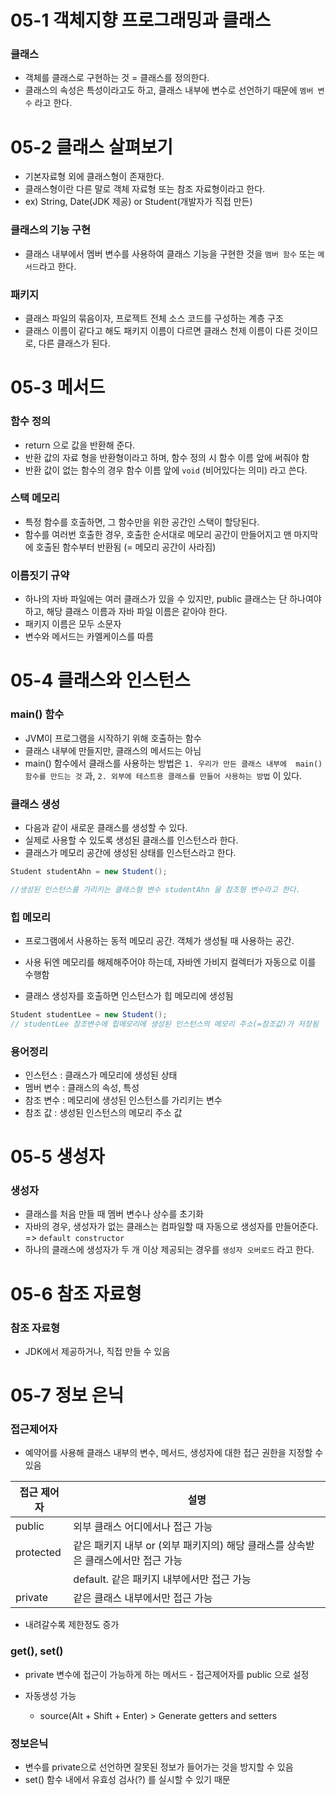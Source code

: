 # 05-1 객체지향 프로그래밍과 클래스



### 클래스

- 객체를 클래스로 구현하는 것 = 클래스를 정의한다.
- 클래스의 속성은 특성이라고도 하고, 클래스 내부에 변수로 선언하기 때문에 `멤버 변수` 라고 한다.





# 05-2 클래스 살펴보기

- 기본자료형 외에 클래스형이 존재한다.
- 클래스형이란 다른 말로 객체 자료형 또는 참조 자료형이라고 한다.
- ex) String, Date(JDK 제공) or Student(개발자가 직접 만든)





### 클래스의 기능 구현

- 클래스 내부에서 멤버 변수를 사용하여 클래스 기능을 구현한 것을 `멤버 함수` 또는 `메서드`라고 한다.



### 패키지

- 클래스 파일의 묶음이자, 프로젝트 전체 소스 코드를 구성하는 계층 구조
- 클래스 이름이 같다고 해도 패키지 이름이 다르면 클래스 천제 이름이 다른 것이므로, 다른 클래스가 된다.





# 05-3 메서드

### 함수 정의

- return 으로 값을 반환해 준다.
- 반환 값의 자료 형을 반환형이라고 하며, 함수 정의 시 함수 이름 앞에 써줘야 함
- 반환 값이 없는 함수의 경우 함수 이름 앞에 `void` (비어있다는 의미) 라고 쓴다.



### 스택 메모리

- 특정 함수를 호출하면, 그 함수만을 위한 공간인 스택이 할당된다.
- 함수를 여러번 호출한 경우,  호출한 순서대로 메모리 공간이 만들어지고 맨 마지막에 호출된 함수부터 반환됨 (= 메모리 공간이 사라짐)



### 이름짓기 규약

- 하나의 자바 파일에는 여러 클래스가 있을 수 있지만, public 클래스는 단 하나여야 하고, 해당 클래스 이름과 자바 파일 이름은 같아야 한다.
- 패키지 이름은 모두 소문자
- 변수와 메서드는 카멜케이스를 따름





# 05-4 클래스와 인스턴스

### main() 함수

- JVM이 프로그램을 시작하기 위해 호출하는 함수
- 클래스 내부에 만들지만, 클래스의 메서드는 아님
- main() 함수에서 클래스를 사용하는 방법은 `1. 우리가 만든 클래스 내부에  main() 함수를 만드는 것` 과, `2. 외부에 테스트용 클래스를 만들어 사용하는 방법` 이 있다.



### 클래스 생성

- 다음과 같이 새로운 클래스를 생성할 수 있다.
- 실제로 사용할 수 있도록 생성된 클래스를 인스턴스라 한다.
- 클래스가 메모리 공간에 생성된 상태를 인스턴스라고 한다.

```java
Student studentAhn = new Student();

//생성된 인스턴스를 가리키는 클래스형 변수 studentAhn 을 참조형 변수라고 한다. 
```





### 힙 메모리

- 프로그램에서 사용하는 동적 메모리 공간. 객체가 생성될 때 사용하는 공간.
- 사용 뒤엔 메모리를 해제해주어야 하는데, 자바엔 가비지 컬렉터가 자동으로 이를 수행함

- 클래스 생성자를 호출하면 인스턴스가 힙 메모리에 생성됨

```java
Student studentLee = new Student();
// studentLee 참조변수에 힙메모리에 생성된 인스턴스의 메모리 주소(=참조값)가 저장됨
```



### 용어정리

- 인스턴스 : 클래스가 메모리에 생성된 상태
- 멤버 변수 : 클래스의 속성, 특성
- 참조 변수 : 메모리에 생성된 인스턴스를 가리키는 변수
- 참조 값 : 생성된 인스턴스의 메모리 주소 값







# 05-5 생성자

### 생성자

- 클래스를 처음 만들 때 멤버 변수나 상수를 초기화
- 자바의 경우, 생성자가 없는 클래스는 컴파일할 때 자동으로 생성자를 만들어준다. => `default constructor`
- 하나의 클래스에 생성자가 두 개 이상 제공되는 경우를 `생성자 오버로드` 라고 한다.





# 05-6 참조 자료형

### 참조 자료형

- JDK에서 제공하거나, 직접 만들 수 있음





# 05-7 정보 은닉

### 접근제어자

- 예약어를 사용해 클래스 내부의 변수, 메서드, 생성자에 대한 접근 권한을 지정할 수 있음

| 접근 제어자 | 설명                                                         |
| ----------- | ------------------------------------------------------------ |
| public      | 외부 클래스 어디에서나 접근 가능                             |
| protected   | 같은 패키지 내부 or (외부 패키지의) 해당 클래스를 상속받은 클래스에서만 접근 가능 |
|             | default. 같은 패키지 내부에서만 접근 가능                    |
| private     | 같은  클래스 내부에서만 접근 가능                            |

- 내려갈수록 제한정도 증가



### get(), set()

- private 변수에 접근이 가능하게 하는 메서드 - 접근제어자를 public 으로 설정

- 자동생성 가능

  - source(Alt + Shift + Enter) > Generate getters and setters

  

### 정보은닉

- 변수를 private으로 선언하면 잘못된 정보가 들어가는 것을 방지할 수 있음
- set() 함수 내에서 유효성 검사(?) 를 실시할 수 있기 때문
